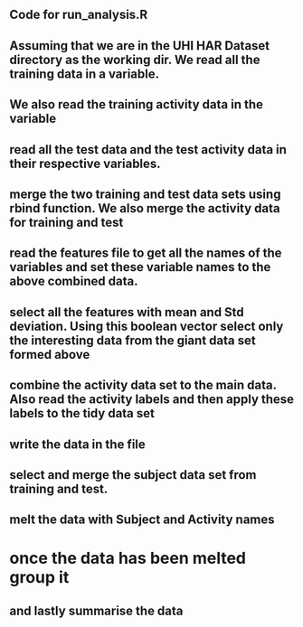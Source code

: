 ## Code for run_analysis.R
## Assuming that we are in the UHI HAR Dataset directory as the working dir. We read all the training data in a variable.
## We also read the training activity data in the variable

## read all the test data and the test activity data in their respective variables.

## merge the two training and test data sets using rbind function. We also merge the activity data for training and test

## read the features file to get all the names of the variables and set these variable names to the above combined data.

## select all the features with mean and Std deviation. Using this boolean vector select only the interesting data from the giant data set formed above

## combine the activity data set to the main data. Also read the activity labels and then apply these labels to the tidy data set

## write the data in the file

## select and merge the subject data set from training and test. 

## melt the data with Subject and Activity names 

# once the data has been melted group it

## and lastly summarise the data


